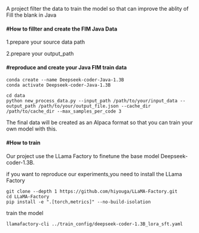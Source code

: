 A project filter the data to train the model so that can improve the ablity of Fill the blank in Java

#### \#How to fillter and create the FIM Java Data

1.prepare your source data path 

2.prepare your output_path

#### \#reproduce and create your Java FIM train data 

```
conda create --name Deepseek-coder-Java-1.3B
conda activate Deepseek-coder-Java-1.3B

cd data
python new_process_data.py --input_path /path/to/your/input_data --output_path /path/to/your/output_file.json --cache_dir /path/to/cache_dir --max_samples_per_code 3
```

The final data will be created as an Alpaca format so that you can train  your own model with this.



#### #How to train

Our project use the LLama Factory to finetune the  base model Deepseek-coder-1.3B.

if you want to reproduce our experiments,you need to install the LLama Factory

```
git clone --depth 1 https://github.com/hiyouga/LLaMA-Factory.git
cd LLaMA-Factory
pip install -e ".[torch,metrics]" --no-build-isolation
```

train the model 

```
llamafactory-cli ../train_config/deepseek-coder-1.3B_lora_sft.yaml
```


